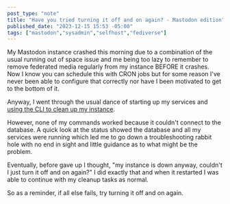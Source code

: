 ```yaml
---
post_type: "note" 
title: "Have you tried turning it off and on again? - Mastodon edition"
published_date: "2023-12-15 15:53 -05:00"
tags: ["mastodon","sysadmin","selfhost","fediverse"]
---
```


My Mastodon instance crashed this morning due to a combination of the usual running out of space issue and me being too lazy to remember to remove federated media regularly from my instance BEFORE it crashes. Now I know you can schedule this with CRON jobs but for some reason I've never been able to configure that correctly nor have I been motivated to get to the bottom of it.

Anyway, I went through the usual dance of starting up my services and [using the CLI to clean up my instance](/resources/wiki/mastodon-server-cleanup).

However, none of my commands worked because it couldn't connect to the database. A quick look at the status showed the database and all my services were running which led me to go down a troubleshooting rabbit hole with no end in sight and little guidance as to what might be the problem.

Eventually, before gave up I thought, "my instance is down anyway, couldn't I just turn it off and on again?" I did exactly that and when it restarted I was able to continue with my cleanup tasks as normal.

So as a reminder, if all else fails, try turning it off and on again. 
